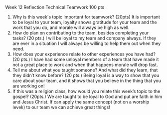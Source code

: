 Week 12 Reflection Technical Teamwork 100 pts

1. Why is this week's topic important for teamwork? (20pts) It is important to be loyal to your team, loyalty shows gratitude for your team and the work that you do, and morale will always be high as well.
2. How do plan on contributing to the team, besides completing your tasks? (20 pts.) I will be loyal to my team and company always.  If they are ever in a situation I will always be willing to help them out when they need.
3. How does your experience relate to other experiences you have had? (20 pts.)  I have had some unloyal members of a team that have made it not a great place to work and when that happens morale will drop fast.
4. Tell me about what you taught someone? And what did they learn, that they didn’t know before? (20 pts.)  Being loyal is a way to show that you care about your team, and it shows that you believe in the thing that you are working on!
5. If this was a religion class, how would you relate this week’s topic to the gospel? (20pts.)  We are taught to be loyal to God and put are faith in him and Jesus Christ.  If can apply the same concept (not on a worship levek) to our team we can achieve great things!
